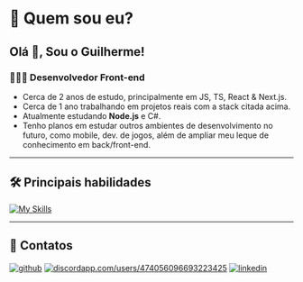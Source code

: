 <img src="https://cdn.discordapp.com/attachments/966337602678566914/1178195445646889010/github-header-image_1.png?ex=65754304&is=6562ce04&hm=541d4696034c523fadf31a546a632bd85c96098c58690ec66f8685445d77c280&" alt="" />

# 🔭 Quem sou eu?

## Olá 👋, Sou o Guilherme!
### 👨🏾‍💻 Desenvolvedor Front-end

-  Cerca de 2 anos de estudo, principalmente em JS, TS, React & Next.js.
-  Cerca de 1 ano trabalhando em projetos reais com a stack citada acima.
-  Atualmente estudando **Node.js** e  C#.
-  Tenho planos em estudar outros ambientes de desenvolvimento no futuro, como mobile, dev. de jogos, além de ampliar meu leque de conhecimento em back/front-end.

<hr>

## 🛠 Principais habilidades
[![My Skills](https://skillicons.dev/icons?i=react,typescript,javascript,nextjs)](https://skillicons.dev)

<hr>

## 📱 Contatos

<p align="left">
<a href="https://github.com/xbozo" target="blank"><img align="center" src="https://img.shields.io/badge/GitHub-100000?style=for-the-badge&logo=github&logoColor=white" alt="github" /></a>
<a href="https://discord.gg/discordapp.com/users/474056096693223425" target="blank"><img align="center" src="https://img.shields.io/badge/Discord-7289DA?style=for-the-badge&logo=discord&logoColor=white" alt="discordapp.com/users/474056096693223425" /></a>
<a href="https://linkedin.com/in/guilherme-viana-291a20268" target="blank"><img align="center" src="https://img.shields.io/badge/linkedin-0A66C2?style=for-the-badge&logo=linkedin&logoColor=white" alt="linkedin" /></a>
</p>

